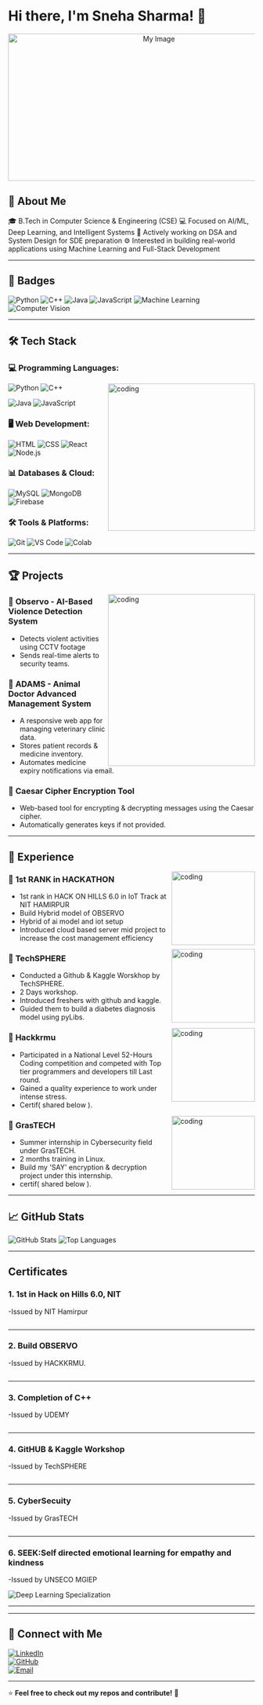 
# Hi there, I'm Sneha Sharma! 👋
<p align="center">
  <img src="https://github.com/SnehaSharma00/SnehaSharma00/imgs/blob/main/SS-LOGO.png" alt="My Image" width="600" height="300">
</p>


## 🚀 About Me
🎓 B.Tech in Computer Science & Engineering (CSE)
💻 Focused on AI/ML, Deep Learning, and Intelligent Systems
🧠 Actively working on DSA and System Design for SDE preparation
⚙️ Interested in building real-world applications using Machine Learning and Full-Stack Development

---

## 🏅 Badges
![Python](https://img.shields.io/badge/Python-3776AB?style=for-the-badge&logo=python&logoColor=white)
![C++](https://img.shields.io/badge/C++-00599C?style=for-the-badge&logo=cplusplus&logoColor=white)
![Java](https://img.shields.io/badge/Java-007396?style=for-the-badge&logo=java&logoColor=white)
![JavaScript](https://img.shields.io/badge/JavaScript-F7DF1E?style=for-the-badge&logo=javascript&logoColor=black)
![Machine Learning](https://img.shields.io/badge/Machine%20Learning-%2300C853?style=for-the-badge&logo=tensorflow&logoColor=white)
![Computer Vision](https://img.shields.io/badge/Computer%20Vision-%23008080?style=for-the-badge&logo=opencv&logoColor=white)

---

## 🛠 Tech Stack

### **💻 Programming Languages:**


<img align="right" alt="coding" width=300 boder-radius=10 src="https://cdnb.artstation.com/p/assets/images/images/028/991/999/original/anna-havrylyukh-.gif?1596125112">


![Python](https://img.shields.io/badge/Python-3776AB?style=for-the-badge&logo=python&logoColor=white)
![C++](https://img.shields.io/badge/C++-00599C?style=for-the-badge&logo=cplusplus&logoColor=white)


![Java](https://img.shields.io/badge/Java-007396?style=for-the-badge&logo=java&logoColor=white)
![JavaScript](https://img.shields.io/badge/JavaScript-F7DF1E?style=for-the-badge&logo=javascript&logoColor=black)

### **🖥️ Web Development:**
![HTML](https://img.shields.io/badge/HTML5-E34F26?style=for-the-badge&logo=html5&logoColor=white)
![CSS](https://img.shields.io/badge/CSS3-1572B6?style=for-the-badge&logo=css3&logoColor=white)
![React](https://img.shields.io/badge/React-61DAFB?style=for-the-badge&logo=react&logoColor=black)
![Node.js](https://img.shields.io/badge/Node.js-339933?style=for-the-badge&logo=nodedotjs&logoColor=white)

### **📊 Databases & Cloud:**
![MySQL](https://img.shields.io/badge/MySQL-4479A1?style=for-the-badge&logo=mysql&logoColor=white)
![MongoDB](https://img.shields.io/badge/MongoDB-4EA94B?style=for-the-badge&logo=mongodb&logoColor=white)
![Firebase](https://img.shields.io/badge/Firebase-FFCA28?style=for-the-badge&logo=firebase&logoColor=black)

### **🛠 Tools & Platforms:**
![Git](https://img.shields.io/badge/Git-F05032?style=for-the-badge&logo=git&logoColor=white)
![VS Code](https://img.shields.io/badge/VS%20Code-007ACC?style=for-the-badge&logo=visualstudiocode&logoColor=white)
![Colab](https://img.shields.io/badge/Google%20Colab-F9AB00?style=for-the-badge&logo=googlecolab&logoColor=black)

---


## 🏆 Projects

<img align="right" alt="coding" width=300 height=350 boder-radius=10 src="https://gifdb.com/images/high/computer-system-coding-j3szfjv9fwb5at9x.gif">

### 🔹 **Observo - AI-Based Violence Detection System**
- Detects violent activities using CCTV footage 
- Sends real-time alerts to security teams.


### 🔹 **ADAMS - Animal Doctor Advanced Management System**
- A responsive web app for managing veterinary clinic data.
- Stores patient records & medicine inventory.
- Automates medicine expiry notifications via email.

### 🔹 **Caesar Cipher Encryption Tool**
- Web-based tool for encrypting & decrypting messages using the Caesar cipher.
- Automatically generates keys if not provided.

---
## 🚀 Experience

<img align="right" margin-top="auto" alt="coding" width=170 height=150 boder-radius=10 src="https://github.com/SnehaSharma00/SnehaSharma00/imgs/blob/main/hoh.jpg">

### 🔹 **1st RANK in HACKATHON**

  - 1st rank in HACK ON HILLS 6.0 in IoT Track at NIT HAMIRPUR
  - Build Hybrid model of OBSERVO
  - Hybrid of ai model and iot setup
  - Introduced cloud based server mid project to increase the cost management efficiency
    
<img align="right" margin-top="auto" alt="coding" width=170 height=150 boder-radius=10 src="https://github.com/SnehaSharma00/SnehaSharma00/imgs/blob/main/techsphere.jpg">

### 🔹 **TechSPHERE**

  - Conducted a Github & Kaggle Worskhop by TechSPHERE.
  - 2 Days workshop.
  - Introduced freshers with github and kaggle.
  - Guided them to build a diabetes diagnosis model using pyLibs.
    
<img align="right" margin-top="auto" alt="coding" width=170 height=150 boder-radius=10 src="https://github.com/SnehaSharma00/SnehaSharma00/imgs/blob/main/hackkrmu.jpg">

### 🔹 **Hackkrmu**
  - Participated in a National Level 52-Hours Coding competition and competed with Top tier programmers and developers till Last round.
  - Gained a quality experience to work under intense stress.
  - Certif( shared below ).
  
<img align="right" margin-top="auto" alt="coding" width=170 height=150 boder-radius=10 src="https://github.com/SnehaSharma00/SnehaSharma00/imgs/blob/main/grastech.jpg">

### 🔹 **GrasTECH**

  - Summer internship in Cybersecurity field under GrasTECH.
  - 2 months training in Linux.
  - Build my 'SAY' encryption & decryption project under this internship.
  - certif( shared below ).
    
    
---
## 📈 GitHub Stats

![GitHub Stats](https://github-readme-stats.vercel.app/api?username=Yashmalik2004&show_icons=true&theme=dark)
![Top Languages](https://github-readme-stats.vercel.app/api/top-langs/?username=SnehaSharma00&layout=compact&theme=dark)

---

<section class="bg-black py-10">
  <h2 class="text-white text-2xl font-bold text-left mb-8">Certificates</h2>
  <div class="certificates-container">
    <div class="certificate">
      <div class="p-4">
        <h3 class="text-lg font-bold mb-2">1. 1st in Hack on Hills 6.0, NIT</h3>
        <p class="text-sm text-gray-600">-Issued by NIT Hamirpur</p>
      <img src="https://github.com/SnehaSharma00/SnehaSharma00/imgs/blob/main/hohcertif.jpg" alt="" class="w-full">
        <hr>
      </div>
    </div>
    <div class="certificate">
      <div class="p-4">
        <h3 class="text-lg font-bold mb-2">2. Build OBSERVO</h3>
        <p class="text-sm text-gray-600">-Issued by HACKKRMU.</p>
      <img src="https://github.com/SnehaSharma00/SnehaSharma00/imgs/blob/main/hackkrmucertif.jpg" alt="" class="w-full">
        <hr>
      </div>
    </div>
    <div class="certificate">
      <div class="p-4">
        <h3 class="text-lg font-bold mb-2">3. Completion of C++</h3>
        <p class="text-sm text-gray-600">-Issued by UDEMY</p>
      <img src="https://github.com/SnehaSharma00/SnehaSharma00/imgs/blob/main/cpp-Completion.jpg" alt="" class="w-full">
        <hr>
      </div>
    </div>
    <div class="certificate">
      <div class="p-4">
        <h3 class="text-lg font-bold mb-2">4. GitHUB & Kaggle Workshop</h3>
        <p class="text-sm text-gray-600">-Issued by TechSPHERE</p>
      <img src="https://github.com/SnehaSharma00/SnehaSharma00/imgs/blob/main/github-kaggle.jpg" alt="" class="w-full">
        <hr>
      </div>
    </div>
    <div class="certificate">
      <div class="p-4">
        <h3 class="text-lg font-bold mb-2">5. CyberSecuity</h3>
        <p class="text-sm text-gray-600">-Issued by GrasTECH</p>
      <img src="https://github.com/SnehaSharma00/SnehaSharma00/imgs/blob/main/grastech-certif.jpg" alt="" class="w-full">
        <hr>
      </div>
    </div>
    <div class="certificate">
      <div class="p-4">
        <h3 class="text-lg font-bold mb-2">6. SEEK:Self directed emotional learning for empathy and kindness</h3>
        <p class="text-sm text-gray-600">-Issued by UNSECO MGIEP</p>
      <img src="https://github.com/SnehaSharma00/SnehaSharma00/imgs/blob/main/seek-img.jpg" alt="Deep Learning Specialization" class="w-full">
        <hr>
      </div>
    </div>


  </div>
</section>

---

## 🔗 Connect with Me
[![LinkedIn](https://img.shields.io/badge/LinkedIn-0077B5?style=for-the-badge&logo=linkedin&logoColor=white)](https://www.linkedin.com/in/yash-malik-a03559322?)  
[![GitHub](https://img.shields.io/badge/GitHub-181717?style=for-the-badge&logo=github&logoColor=white)](https://github.com/SnehaSharma00)  
[![Email](https://img.shields.io/badge/Email-D14836?style=for-the-badge&logo=gmail&logoColor=white)](mailto:sanuwkuku@gmail.com)

---

⭐️ **Feel free to check out my repos and contribute!** 🚀
